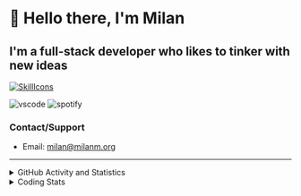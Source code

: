 # 👋 Hello there, I'm Milan
## I'm a full-stack developer who likes to tinker with new ideas
[![SkillIcons](https://skillicons.dev/icons?i=js,ts,nextjs,tailwind,html,go,bash,git,nginx,prisma,kubernetes,docker,linux)](https://skillicons.dev)

![vscode](https://nocache.advaith.workers.dev?url=https://img.shields.io/endpoint?url=https://dev.discordprofiles.me/api/badge/vscode/423203831971708958)
![spotify](https://nocache.advaith.workers.dev?url=https://img.shields.io/endpoint?url=https://dev.discordprofiles.me/api/badge/spotify/423203831971708958)

### Contact/Support

- Email: [milan@milanm.org](mailto:milan@milanm.org)
 
---
 
<details>
  <summary>GitHub Activity and Statistics</summary>
  <img src="/github-metrics.svg" />
</details>
<details>
  <summary>Coding Stats</summary>
  <!--START_SECTION:waka-->

```txt
TypeScript   19 hrs 34 mins  ██████████████████▒░░░░░░   73.88 %
JSON         1 hr 50 mins    █▓░░░░░░░░░░░░░░░░░░░░░░░   06.92 %
YAML         1 hr 24 mins    █▒░░░░░░░░░░░░░░░░░░░░░░░   05.32 %
Markdown     59 mins         █░░░░░░░░░░░░░░░░░░░░░░░░   03.76 %
Bash         42 mins         ▓░░░░░░░░░░░░░░░░░░░░░░░░   02.68 %
```

<!--END_SECTION:waka-->
</details>

